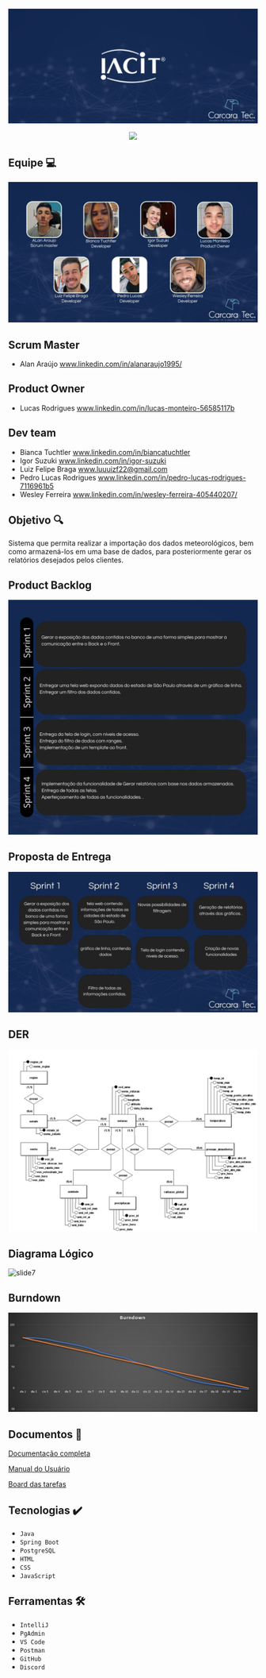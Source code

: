![slide1](https://github.com/CarcaraTec/IACIT/blob/d0dfc7916dbcba8dd33ff813b087f2167b0b7db8/Apresentacao/API%20IACIT.png)

<p align="center">
<img src="http://img.shields.io/static/v1?label=STATUS&message=EM%20DESENVOLVIMENTO&color=GREEN&style=for-the-badge"/>
</p>

## Equipe  💻
![slide1](https://github.com/CarcaraTec/IACIT/blob/0fd88f9531d908bbac4b1f549a502565b73f96f3/Apresentacao/Equipe.png)

## Scrum Master
- Alan Araújo
 www.linkedin.com/in/alanaraujo1995/

## Product Owner
- Lucas Rodrigues
www.linkedin.com/in/lucas-monteiro-56585117b

## Dev team
- Bianca Tuchtler
www.linkedin.com/in/biancatuchtler
- Igor Suzuki
www.linkedin.com/in/igor-suzuki
- Luiz Felipe Braga 
www.luuuizf22@gmail.com
- Pedro Lucas Rodrigues
www.linkedin.com/in/pedro-lucas-rodrigues-7116961b5
- Wesley Ferreira
www.linkedin.com/in/wesley-ferreira-405440207/

## Objetivo 🔍
Sistema que permita realizar a importação dos dados meteorológicos, bem como armazená-los em uma base de dados, para posteriormente gerar os relatórios desejados pelos clientes.

## Product Backlog
![slide3](https://github.com/CarcaraTec/IACIT/blob/02dfb9224f4d10627410f5808775befdbf6d89c0/Apresentacao/Backlog.png)

## Proposta de Entrega
![slide4](https://github.com/CarcaraTec/IACIT/blob/Sprint-3/Apresentacao/Cards.jpg)

## DER
![slide6](https://github.com/CarcaraTec/IACIT/blob/32716bda88ca3134b6c54f3f00f83557940063d3/DataBase/modelagem_img1.jpeg)

## Diagrama Lógico
![slide7](https://github.com/CarcaraTec/IACIT/blob/03f3c9bccdaa657cee9125b744f7bcb3620601f7/DataBase/L%C3%B3gico_img.png)

## Burndown
![slide8](https://github.com/CarcaraTec/IACIT/blob/376b323bc0c5e8cdd07dbe9ee06a863cf4b3f7a0/Apresentacao/burndown%20sprint2.jpeg)

## Documentos 📄
[Documentação completa](https://github.com/CarcaraTec/IACIT/blob/f2395ae386d9142a8d43cd239214f647af38fc83/Documentos/Documenta%C3%A7%C3%A3o%20API.pdf)

[Manual do Usuário](https://github.com/CarcaraTec/IACIT/blob/ecbc71d5a132c00d5259f645077ca205aadddda8/Documentos/Manual%20do%20Usu%C3%A1rio.pdf)

[Board das tarefas](https://www.notion.so/101794d5e1f7436d9cfea03360385733?v=567a7d20ccf64d58b94f9a8ae0257f99)

## Tecnologias ✔️

- `Java`
- `Spring Boot`
- `PostgreSQL`
- `HTML`
- `CSS`
- `JavaScript`

## Ferramentas  🛠️

- `IntelliJ`
- `PgAdmin`
- `VS Code`
- `Postman`
- `GitHub`
- `Discord`



  
